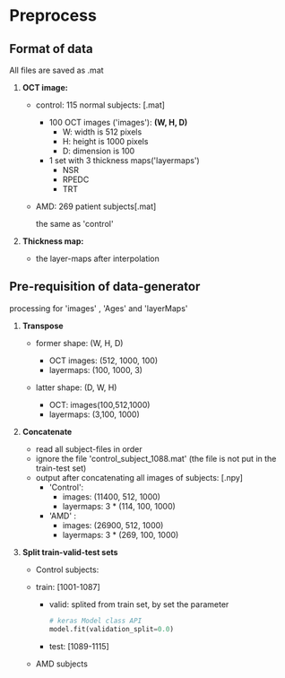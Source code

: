 # Preprocess

## Format of data

All files are saved as .mat
1. **OCT image:** 

   - control: 115 normal subjects: [.mat]
     - 100 OCT images ('images'): **(W, H, D)**
       - W: width is 512 pixels
       - H: height is 1000 pixels
       - D: dimension is 100
     - 1 set with 3 thickness maps('layermaps')
       - NSR
       - RPEDC
       - TRT

   - AMD: 269 patient subjects[.mat]

     the same as 'control'

2. **Thickness map:**

   - the layer-maps after interpolation

## Pre-requisition of data-generator

processing for 'images' , 'Ages' and 'layerMaps'

1. **Transpose**

   - former shape: (W, H, D)

     - OCT images: (512, 1000, 100)
     - layermaps: (100, 1000, 3)

   - latter shape: (D, W, H)

     - OCT: images(100,512,1000)
     - layermaps: (3,100, 1000)

2. **Concatenate**

   - read all subject-files in order
   - ignore the file 'control_subject_1088.mat' (the file is not put in the train-test set)
   - output after concatenating all images of subjects: [.npy]
     - 'Control': 
       - images: (11400, 512, 1000)
       - layermaps: 3 * (114, 100, 1000)
     - 'AMD' :
       - images: (26900, 512, 1000)
       - layermaps: 3 * (269, 100, 1000)
   
3. **Split train-valid-test sets**

   - Control subjects: 
   
   - train:  [1001-1087]
     - valid: splited from train set, by set the parameter
     
       ```python
       # keras Model class API
       model.fit(validation_split=0.0)
       ```
     
     - test: [1089-1115]
     
   - AMD subjects

